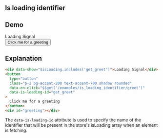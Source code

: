 ## Is loading identifier

## Demo

<div data-show="$isLoading.includes('get_greet')" id="loadingIndicator">Loading Signal</div>
<button type="button" class="p-2 bg-accent-200 text-accent-700 shadow rounded" data-on-click="$$get('/examples/is_loading_identifier/greet')" data-is-loading-id="get_greet" data-testid="greeting_button">Click me for a greeting</button>
<div id="greeting"></div>

## Explanation

```html
<div data-show="$isLoading.includes('get_greet')">Loading Signal</div>
<button
  type="button"
  class="p-2 bg-accent-200 text-accent-700 shadow rounded"
  data-on-click="$$get('/examples/is_loading_identifier/greet')"
  data-is-loading-id="get_greet"
>
  Click me for a greeting
</button>
<div id="greeting"></div>
```

The `data-is-loading-id` attribute is used to specify the name of the identifier that will be present in the store's isLoading array when an element is fetching.
